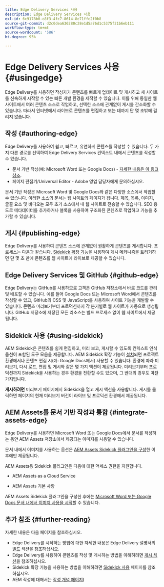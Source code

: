 ```yaml
---
title: Edge Delivery Services 사용
description: Edge Delivery Services 사용
exl-id: 6c9178b0-c8f3-4fc7-8614-8e71ffc2f0b8
source-git-commit: d2c0dea636280c28e1d5a76d1c5375f21b6eb111
workflow-type: tm+mt
source-wordcount: '586'
ht-degree: 95%

---
```


# Edge Delivery Services 사용 {#usingedge}

Edge Delivery를 사용하면 작성자가 콘텐츠를 빠르게 업데이트 및 게시하고 새 사이트를 신속하게 시작할 수 있는 빠른 개발 환경을 제작할 수 있습니다. 이를 위해 동일한 웹 사이트에서 여러 콘텐츠 소스로 작업하고, 선택한 소스에 관계없이 게시를 간소화할 수 있습니다. 따라서 인터넷에서 라이브로 콘텐츠를 편집하고 보는 데까지 단 몇 초밖에 걸리지 않습니다.

## 작성 {#authoring-edge}

Edge Delivery를 사용하여 쉽고, 빠르고, 유연하게 콘텐츠를 작성할 수 있습니다. 두 가지 다른 경로를 선택하여 Edge Delivery Services 컨텍스트 내에서 콘텐츠를 작성할 수 있습니다.

* 문서 기반 작성(예: Microsoft Word 또는 Google Docs) - [자세한 내용은 이 링크 참조](https://www.hlx.live/docs/authoring).
* 페이지 편집기/Universal Editor - Adobe 영업 담당자에게 문의하십시오.

문서 기반 작성은 Microsoft Word 및 Google Docs와 같은 다양한 소스에서 작업할 수 있습니다. 이러한 소스의 문서는 웹 사이트의 페이지가 됩니다. 제목, 목록, 이미지, 글꼴 요소 및 비디오는 모두 초기 소스에서 내 웹 사이트로 전송할 수 있습니다. SEO 용도로 메타데이터를 추가하거나 블록을 사용하여 구조화된 콘텐츠로 작업하고 기능을 추가할 수 있습니다.

## 게시 {#publishing-edge}

Edge Delivery를 사용하여 콘텐츠 소스에 관계없이 원활하게 콘텐츠를 게시합니다. 프로세스는 다음과 같습니다. [Sidekick 확장 기능](#using-sidekick)을 사용하여 게시 메커니즘을 트리거하면 단 몇 초 만에 콘텐츠를 웹 사이트에 라이브로 제공할 수 있습니다.

## Edge Delivery Services 및 GitHub {#github-edge}

Edge Delivery는 GitHub를 사용하므로 고객은 GitHub 저장소에서 바로 코드를 관리 및 배포할 수 있습니다. 예를 들어 Google Docs 또는 Microsoft Word에서 콘텐츠를 작성할 수 있고, GitHub의 CSS 및 JavaScript를 사용하여 사이트 기능을 개발할 수 있습니다. 콘텐츠 미리보기부터 프로덕션까지 각 분기별로 웹 사이트가 자동으로 생성됩니다. GitHub 저장소에 저장된 모든 리소스는 빌드 프로세스 없이 웹 사이트에서 제공됩니다.

## Sidekick 사용 {#using-sidekick}

AEM Sidekick은 콘텐츠를 쉽게 편집하고, 미리 보고, 게시할 수 있도록 컨텍스트 인식 옵션이 포함된 도구 모음을 제공합니다. AEM Sidekick 확장 기능이 [설치](https://www.hlx.live/docs/sidekick-extension)되면 프로젝트 환경에서나 콘텐츠 편집 시(예: Google Docs에서) 사용할 수 있습니다. 환경에 따라 미리보기, 다시 로드, 편집 및 게시와 같은 몇 가지 액션이 제공됩니다. 미리보기부터 프로덕션까지 Sidekick을 사용하는 경우 환경을 전환할 수도 있으며, 그 반대의 경우도 마찬가지입니다.

**게시하려면** 미리보기 페이지에서 Sidekick을 열고 게시 액션을 사용합니다. 게시를 클릭하면 페이지의 현재 미리보기 버전이 라이브 및 프로덕션 환경에서 제공됩니다.

## AEM Assets를 문서 기반 작성과 통합 {#integrate-assets-edge}

Edge Delivery를 사용하면 Microsoft Word 또는 Google Docs에서 문서를 작성하는 동안 AEM Assets 저장소에서 제공되는 이미지를 사용할 수 있습니다.

문서 내에서 이미지를 사용하는 옵션은 [AEM Assets Sidekick 플러그인을 구성](https://www.hlx.live/developer/configuring-aem-assets-sidekick-plugin)한 이후에만 제공됩니다.

AEM Assets용 Sidekick 플러그인은 다음에 대한 액세스 권한을 지원합니다.

* AEM Assets as a Cloud Service

* AEM Assets 기본 사항

AEM Assets Sidekick 플러그인을 구성한 후에는 [Microsoft Word 또는 Google Docs 문서 내에서 이미지 사용을 시작](https://www.hlx.live/docs/aem-assets-sidekick-plugin)할 수 있습니다.

## 추가 참조 {#further-reading}

자세한 내용은 다음 페이지를 참조하십시오.

* Edge Delivery를 시작하는 방법에 대한 자세한 내용은 Edge Delivery 설명서의 [빌드](https://www.hlx.live/docs/#build) 섹션을 참조하십시오.
* Edge Delivery를 사용하여 콘텐츠를 작성 및 게시하는 방법을 이해하려면 [게시 섹션](https://www.hlx.live/docs/authoring)을 참조하십시오.
* Sidekick 확장 기능을 사용하는 방법을 이해하려면 [Sidekick 사용](https://www.hlx.live/docs/sidekick) 페이지를 참조하십시오.
* AEM 작성에 대해서는 [작성 개념 페이지](/help/sites-authoring/author.md))
